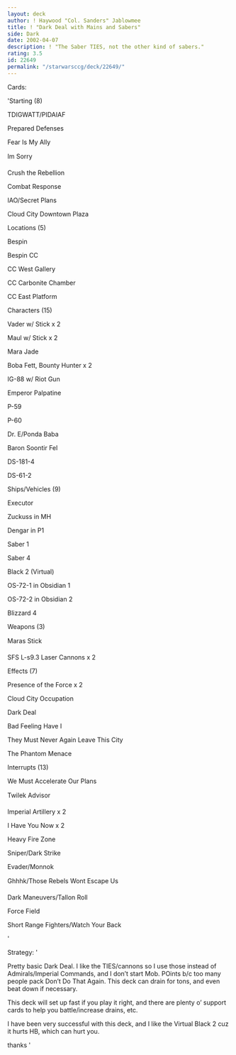 ```yaml
---
layout: deck
author: ! Haywood "Col. Sanders" Jablowmee
title: ! "Dark Deal with Mains and Sabers"
side: Dark
date: 2002-04-07
description: ! "The Saber TIES, not the other kind of sabers."
rating: 3.5
id: 22649
permalink: "/starwarsccg/deck/22649/"
---
```

Cards: 

'Starting (8)

TDIGWATT/PIDAIAF

Prepared Defenses

Fear Is My Ally

Im Sorry

Crush the Rebellion

Combat Response

IAO/Secret Plans

Cloud City Downtown Plaza


Locations (5)

Bespin

Bespin CC

CC West Gallery

CC Carbonite Chamber

CC East Platform


Characters (15)

Vader w/ Stick x 2

Maul w/ Stick x 2

Mara Jade

Boba Fett, Bounty Hunter x 2

IG-88 w/ Riot Gun

Emperor Palpatine

P-59

P-60

Dr. E/Ponda Baba

Baron Soontir Fel

DS-181-4

DS-61-2


Ships/Vehicles (9)

Executor

Zuckuss in MH

Dengar in P1

Saber 1

Saber 4

Black 2 (Virtual)

OS-72-1 in Obsidian 1

OS-72-2 in Obsidian 2

Blizzard 4


Weapons (3)

Maras Stick

SFS L-s9.3 Laser Cannons x 2


Effects (7)

Presence of the Force x 2

Cloud City Occupation

Dark Deal

Bad Feeling Have I

They Must Never Again Leave This City

The Phantom Menace


Interrupts (13)

We Must Accelerate Our Plans

Twilek Advisor

Imperial Artillery x 2

I Have You Now x 2

Heavy Fire Zone

Sniper/Dark Strike

Evader/Monnok

Ghhhk/Those Rebels Wont Escape Us

Dark Maneuvers/Tallon Roll

Force Field

Short Range Fighters/Watch Your Back

'

Strategy: '

Pretty basic Dark Deal.  I like the TIES/cannons so I use those instead of Admirals/Imperial Commands, and I don’t start Mob. POints b/c too many people pack Don’t Do That Again.  This deck can drain for tons, and even beat down if necessary.


This deck will set up fast if you play it right, and there are plenty o’ support cards to help you battle/increase drains, etc.


I have been very successful with this deck, and I like the Virtual Black 2 cuz it hurts HB, which can hurt you.


thanks '
